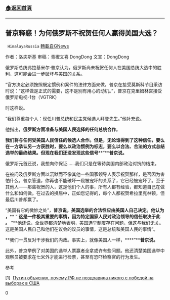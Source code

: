 ###  [:house:返回首頁](https://github.com/ourhimalayas/txt)
---

## 普京释惑！为何俄罗斯不祝贺任何人赢得美国大选？
` HimalayaRussia` [轉載自GNews](https://gnews.org/zh-hans/584574/)

作者：洛夫斯基   审稿：青椒文喜  DongDong    文宣：DongDong

俄罗斯总统弗拉基米尔·普京认为，俄罗斯尚未祝贺任何人在美国总统大选中的胜利，这可能会进一步破坏与美国的关系。

“官方决定必须按照既定惯例和案件的法律方面来做。普京在接受莫斯科节目采访时说：“这样做是正式的需要，这不是别有用心的动机。”，普京在克里姆林宫接受俄罗斯电视-1台（VGTRK）

时这样说。

“我们尊重每个人：现任川普总统和民主党候选人拜登先生。”他补充说。

他指出，**俄罗斯方面准备与美国人民选择的任何总统合作**。

**我们将与任何受美国人民信任的候选人合作。但是，无论谁得到了这种信任，要么在一方承认另一方获胜时，要么以政治惯例为标志，要么以合法、合法的方式总结选举的最终结果。但现在我们还没发现这些信号****”****普京说。**

俄罗斯元首还说，我想向你保证……我们只是在等待美国内部政治对抗的结束。

在被问及俄罗斯方面以沉默而不像其他一些国家领导人表示祝贺那样，是否因为害怕什么。普京答道，你再也不能破坏一段被宠坏的关系了，它已经被宠坏了。至于其他人——那些祝贺的人，这是他们个人的事，所有人都有经验，都知道自己在做什么和如何做。在过去的换届中，正如您记得的，每个人都祝贺希拉里克林顿，但最后川普却赢了。

“美国有它的微妙之处”，**普京说，美国选举的合法性应由美国人自己决定。他认为 ，**** “ ****这是一件极其重要的事情，因为特定国家人民对政治领导的信任取决于此 。**** ”**他还说，全世界都清楚地表明，美国选举制度存在问题，但这与我们无关。这是美国人民自己和他们在议会的议员的事情，这是总统和美国人民的事情”。

**我们一贯反对干涉我们的内政。事实上，就像美国人一样，****”****普京说。**

此外，普京举例了对美国的选举人票赢者全拿或许有些问题。他还清楚美国选举中观察员被要求在七米外才能进行检票，甚至有恐吓检察官的行为发生。

参考

[1]  [Путин объяснил, почему РФ не поздравила никого с победой на выборах в США](https://www.interfax.ru/amp/738195?__twitter_impression=true)

0
